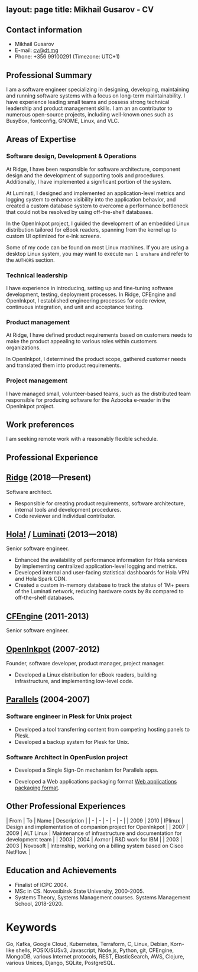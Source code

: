 layout: page
title: Mikhail Gusarov - CV
----

## Contact information

- Mikhail Gusarov
- E-mail: [cv@dt.mg](mailto:cv@dt.mg)
- Phone: +356 99100291 (Timezone: UTC+1)

## Professional Summary

I am a software engineer specializing in designing, developing,
maintaining and running software systems with a focus on long-term
maintainability. I have experience leading small teams and possess
strong technical leadership and product management skills. I am an
an contributor to numerous open-source projects, including
well-known ones such as BusyBox, fontconfig, GNOME, Linux, and VLC.

## Areas of Expertise

### Software design, Development & Operations

At Ridge, I have been responsible for software architecture,
component design and the development of supporting tools
and procedures. Additionally, I have implemented a significant portion
of the system.

At Luminati, I designed and implemented an application-level metrics and
logging system to enhance visibility into the application behavior, and
created a custom database system to overcome a performance bottleneck
that could not be resolved by using off-the-shelf databases.

In the OpenInkpot project, I guided the development of an embedded
Linux distribution tailored for eBook readers, spanning from the kernel
up to custom UI optimized for e-Ink screens.

Some of my code can be found on most Linux machines. If you are using a
desktop Linux system, you may want to execute `man 1 unshare` and refer
to the `AUTHORS` section.

### Technical leadership

I have experience in introducing, setting up and fine-tuning software
development, testing, deployment processes. In Ridge, CFEngine and OpenInkpot,
I established engineering processes for code review, continuous integration,
and unit and acceptance testing.

### Product management

At Ridge, I have defined product requirements based on customers needs
to make the product appealing to various roles within customers organizations.

In OpenInkpot, I determined the product scope, gathered customer needs and
translated them into product requirements.

### Project management

I have managed small, volunteer-based teams, such as the distributed team
responsible for producing software for the Azbooka e-reader in the OpenInkpot
project.

## Work preferences

I am seeking remote work with a reasonably flexible schedule.

## Professional Experience

## [Ridge](https://ridge.co) (2018—Present)

Software architect.

* Responsible for creating product requirements, software architecture,
internal tools and development procedures.
* Code reviewer and individual contributor.

## [Hola!](https://hola.org) / [Luminati](https://luminati.io) (2013—2018)

Senior software engineer.

* Enhanced the availability of performance information for Hola services
  by implementing centralized application-level logging and metrics.
* Developed internal and user-facing statistical dashboards for Hola VPN
  and Hola Spark CDN.
* Created a custom in-memory database to track the status of 1M+ peers
  of the Luminati network, reducing hardware costs by 8x compared to
  off-the-shelf databases.

## [CFEngine](https://cfengine.com) (2011-2013)

Senior software engineer.

## [OpenInkpot](https://wiki.mobileread.com/wiki/Openinkpot) (2007-2012)

Founder, software developer, product manager, project manager.

* Developed a Linux distribution for eBook readers, building infrastructure,
and implementing low-level code.

## [Parallels](https://parallels.com) (2004-2007)

### Software engineer in Plesk for Unix project

* Developed a tool transferring content from competing hosting panels to Plesk.
* Developed a backup system for Plesk for Unix.

### Software Architect in OpenFusion project

* Developed a Single Sign-On mechanism for Parallels apps.

* Developed a Web applications packaging format [Web applications packaging format](https://en.wikipedia.org/wiki/Application_Packaging_Standard).

## Other Professional Experiences

| From | To | Name  | Description |
| - | - | - | - | - |
| 2009 | 2010 | IPlinux | Design and implementation of companion project for OpenInkpot |
| 2007 | 2009 | ALT&nbsp;Linux | Maintenance of infrastructure and documentation for development team |
| 2003 | 2004 | Axmor | R&D work for IBM |
| 2003 | 2003 | Novosoft | Internship, working on a billing system based on Cisco NetFlow. |

## Education and Achievements

* Finalist of ICPC 2004.
* MSc in CS. Novosibirsk State University, 2000-2005.
* Systems Theory, Systems Management courses. Systems Management School, 2018-2020.

# Keywords

Go, Kafka, Google Cloud, Kubernetes, Terraform, C, Linux, Debian, Korn-like shells,
POSIX/SUSv3, Javascript, Node.js, Python, git, CFEngine, MongoDB,
various Internet protocols, REST, ElasticSearch, AWS, Clojure,
various Unices, Django, SQLite, PostgreSQL.
